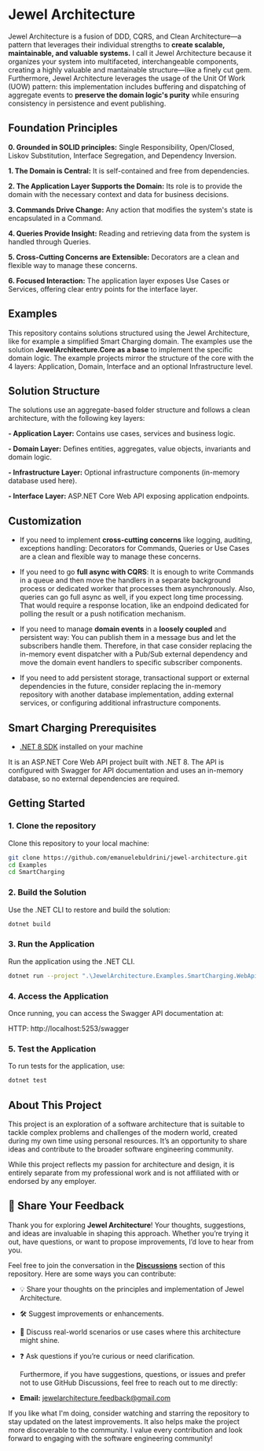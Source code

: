 # Jewel Architecture
Jewel Architecture is a fusion of DDD, CQRS, and Clean Architecture—a pattern that leverages their individual strengths to **create scalable, maintainable, and valuable systems.**
I call it Jewel Architecture because it organizes your system into multifaceted, interchangeable components, creating a highly valuable and mantainable structure—like a finely cut gem.
Furthermore, Jewel Architecture leverages the usage of the Unit Of Work (UOW) pattern: this implementation includes buffering and dispatching of aggregate events to **preserve the domain logic's purity** while ensuring consistency in persistence and event publishing.

## Foundation Principles
**0. Grounded in SOLID principles:** Single Responsibility, Open/Closed, Liskov Substitution, Interface Segregation, and Dependency Inversion.

**1. The Domain is Central:** It is self-contained and free from dependencies.

**2. The Application Layer Supports the Domain:** Its role is to provide the domain with the necessary context and data for business decisions.

**3. Commands Drive Change:** Any action that modifies the system's state is encapsulated in a Command.

**4. Queries Provide Insight:** Reading and retrieving data from the system is handled through Queries.

**5. Cross-Cutting Concerns are Extensible:** Decorators are a clean and flexible way to manage these concerns.

**6. Focused Interaction:** The application layer exposes Use Cases or Services, offering clear entry points for the interface layer.
  
## Examples
This repository contains solutions structured using the Jewel Architecture, like for example a simplified Smart Charging domain.
The examples use the solution **JewelArchitecture.Core as a base** to implement the specific domain logic. The example projects mirror the structure of the core with the 4 layers: Application, Domain, Interface and an optional Infrastructure level.

## Solution Structure
The solutions use an aggregate-based folder structure and follows a clean architecture, with the following key layers:

**- Application Layer:** Contains use cases, services and business logic.

**- Domain Layer:** Defines entities, aggregates, value objects, invariants and domain logic.

**- Infrastructure Layer:** Optional infrastructure components (in-memory database used here).

**- Interface Layer:** ASP.NET Core Web API exposing application endpoints.

## Customization
- If you need to implement **cross-cutting concerns** like logging, auditing, exceptions handling: Decorators for Commands, Queries or Use Cases are a clean and flexible way to manage these concerns.

- If you need to go **full async with CQRS**: It is enough to write Commands in a queue and then move the handlers in a separate background process or dedicated worker that processes them asynchronously. Also, queries can go full async as well, if you expect long time processing. That would require a response location, like an endpoind dedicated for polling the result or a push notification mechanism.

- If you need to manage **domain events** in a **loosely coupled** and persistent way: You can publish them in a message bus and let the subscribers handle them. Therefore, in that case consider replacing the in-memory event dispatcher with a Pub/Sub external dependency and move the domain event handlers to specific subscriber components. 

- If you need to add persistent storage, transactional support or external dependencies in the future, consider replacing the in-memory repository with another database implementation, adding external services, or configuring additional infrastructure components.

## Smart Charging Prerequisites
- [.NET 8 SDK](https://dotnet.microsoft.com/download/dotnet/8.0) installed on your machine
  
It is an ASP.NET Core Web API project built with .NET 8. The API is configured with Swagger for API documentation and uses an in-memory database, so no external dependencies are required.

## Getting Started

### 1. Clone the repository

Clone this repository to your local machine:

```bash
git clone https://github.com/emanuelebuldrini/jewel-architecture.git
cd Examples
cd SmartCharging
```
### 2. Build the Solution
Use the .NET CLI to restore and build the solution:
```bash
dotnet build
```
### 3. Run the Application
Run the application using the .NET CLI.
```bash
dotnet run --project ".\JewelArchitecture.Examples.SmartCharging.WebApi\JewelArchitecture.Examples.SmartCharging.WebApi.csproj"
```
### 4. Access the Application
Once running, you can access the Swagger API documentation at:

HTTP: http://localhost:5253/swagger

### 5. Test the Application
To run tests for the application, use:
```bash
dotnet test
```


## About This Project

This project is an exploration of a software architecture that is suitable to tackle complex problems and challenges of the modern world, created during my own time using personal resources. It’s an opportunity to share ideas and contribute to the broader software engineering community. 

While this project reflects my passion for architecture and design, it is entirely separate from my professional work and is not affiliated with or endorsed by any employer.

## 💬 Share Your Feedback

Thank you for exploring **Jewel Architecture**! Your thoughts, suggestions, and ideas are invaluable in shaping this approach. Whether you’re trying it out, have questions, or want to propose improvements, I’d love to hear from you.

Feel free to join the conversation in the **[Discussions](https://github.com/emanuelebuldrini/jewel-architecture/discussions)** section of this repository. Here are some ways you can contribute:

- 💡 Share your thoughts on the principles and implementation of Jewel Architecture.
- 🛠 Suggest improvements or enhancements.
- 🧪 Discuss real-world scenarios or use cases where this architecture might shine.
- ❓ Ask questions if you’re curious or need clarification.

  Furthermore, if you have suggestions, questions, or issues and prefer not to use GitHub Discussions, feel free to reach out to me directly:

- **Email:** <a href="mailto:jewelarchitecture.feedback@gmail.com">jewelarchitecture.feedback@gmail.com</a>

If you like what I'm doing, consider watching and starring the repository to stay updated on the latest improvements. It also helps make the project more discoverable to the community. I value every contribution and look forward to engaging with the software engineering community! 


